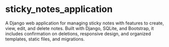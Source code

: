 # sticky_notes_application
A Django web application for managing sticky notes with features to create, view, edit, and delete notes. Built with Django, SQLite, and Bootstrap, it includes confirmation on deletions, responsive design, and organized templates, static files, and migrations.

